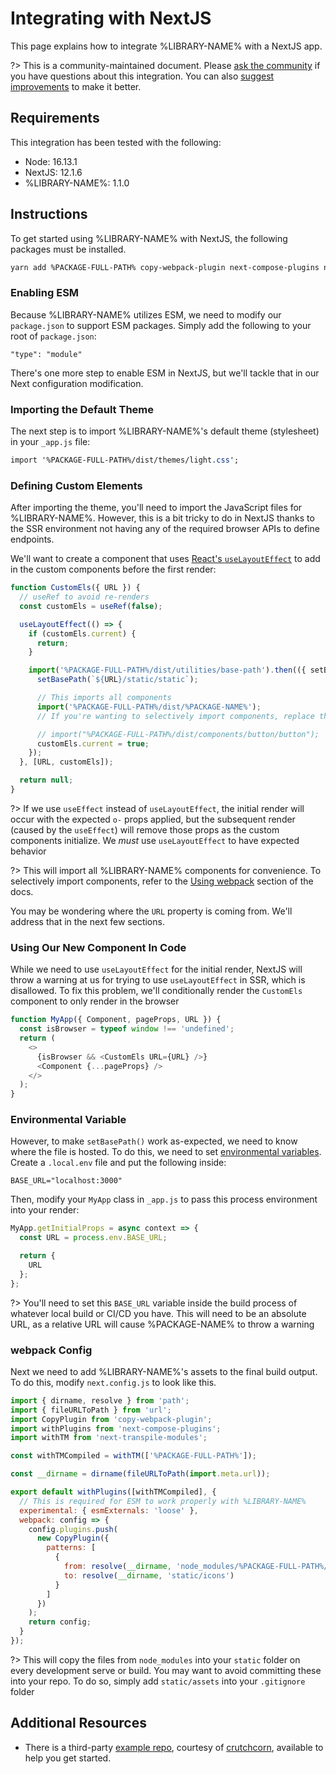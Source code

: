# Integrating with NextJS

This page explains how to integrate %LIBRARY-NAME% with a NextJS app.

?> This is a community-maintained document. Please [ask the community](/resources/community) if you have questions about this integration. You can also [suggest improvements](%REPO-URL%/blob/next/docs/tutorials/integrating-with-nextjs.md) to make it better.

## Requirements

This integration has been tested with the following:

- Node: 16.13.1
- NextJS: 12.1.6
- %LIBRARY-NAME%: 1.1.0

## Instructions

To get started using %LIBRARY-NAME% with NextJS, the following packages must be installed.

```bash
yarn add %PACKAGE-FULL-PATH% copy-webpack-plugin next-compose-plugins next-transpile-modules
```

### Enabling ESM

Because %LIBRARY-NAME% utilizes ESM, we need to modify our `package.json` to support ESM packages. Simply add the following to
your root of `package.json`:

```
"type": "module"
```

There's one more step to enable ESM in NextJS, but we'll tackle that in our Next configuration modification.

### Importing the Default Theme

The next step is to import %LIBRARY-NAME%'s default theme (stylesheet) in your `_app.js` file:

```css
import '%PACKAGE-FULL-PATH%/dist/themes/light.css';
```

### Defining Custom Elements

After importing the theme, you'll need to import the JavaScript files for %LIBRARY-NAME%. However, this is a bit tricky to do in NextJS thanks to the SSR environment not having any of the required browser APIs to define endpoints.

We'll want to create a component that uses [React's `useLayoutEffect`](https://reactjs.org/docs/hooks-reference.html#uselayouteffect) to add in the custom components before the first render:

```javascript
function CustomEls({ URL }) {
  // useRef to avoid re-renders
  const customEls = useRef(false);

  useLayoutEffect(() => {
    if (customEls.current) {
      return;
    }

    import('%PACKAGE-FULL-PATH%/dist/utilities/base-path').then(({ setBasePath }) => {
      setBasePath(`${URL}/static/static`);

      // This imports all components
      import('%PACKAGE-FULL-PATH%/dist/%PACKAGE-NAME%');
      // If you're wanting to selectively import components, replace this line with your own definitions

      // import("%PACKAGE-FULL-PATH%/dist/components/button/button");
      customEls.current = true;
    });
  }, [URL, customEls]);

  return null;
}
```

?> If we use `useEffect` instead of `useLayoutEffect`, the initial render will occur with the expected `o-` props applied, but the subsequent render (caused by the `useEffect`) will remove those props as the custom components initialize. We _must_ use `useLayoutEffect` to have expected behavior

?> This will import all %LIBRARY-NAME% components for convenience. To selectively import components, refer to the [Using webpack](/getting-started/installation?id=using-webpack) section of the docs.

You may be wondering where the `URL` property is coming from. We'll address that in the next few sections.

### Using Our New Component In Code

While we need to use `useLayoutEffect` for the initial render, NextJS will throw a warning at us for trying to use `useLayoutEffect` in SSR, which is disallowed. To fix this problem, we'll conditionally render the `CustomEls` component to only render in the browser

```javascript
function MyApp({ Component, pageProps, URL }) {
  const isBrowser = typeof window !== 'undefined';
  return (
    <>
      {isBrowser && <CustomEls URL={URL} />}
      <Component {...pageProps} />
    </>
  );
}
```

### Environmental Variable

However, to make `setBasePath()` work as-expected, we need to know where the file is hosted. To do this, we need to set [environmental variables](https://nextjs.org/docs/basic-features/environment-variables). Create a `.local.env` file and put the following inside:

```
BASE_URL="localhost:3000"
```

Then, modify your `MyApp` class in `_app.js` to pass this process environment into your render:

```javascript
MyApp.getInitialProps = async context => {
  const URL = process.env.BASE_URL;

  return {
    URL
  };
};
```

?> You'll need to set this `BASE_URL` variable inside the build process of whatever local build or CI/CD you have. This will need to be an absolute URL, as a relative URL will cause %PACKAGE-NAME% to throw a warning

### webpack Config

Next we need to add %LIBRARY-NAME%'s assets to the final build output. To do this, modify `next.config.js` to look like this.

```javascript
import { dirname, resolve } from 'path';
import { fileURLToPath } from 'url';
import CopyPlugin from 'copy-webpack-plugin';
import withPlugins from 'next-compose-plugins';
import withTM from 'next-transpile-modules';

const withTMCompiled = withTM(['%PACKAGE-FULL-PATH%']);

const __dirname = dirname(fileURLToPath(import.meta.url));

export default withPlugins([withTMCompiled], {
  // This is required for ESM to work properly with %LIBRARY-NAME%
  experimental: { esmExternals: 'loose' },
  webpack: config => {
    config.plugins.push(
      new CopyPlugin({
        patterns: [
          {
            from: resolve(__dirname, 'node_modules/%PACKAGE-FULL-PATH%/dist/assets/icons'),
            to: resolve(__dirname, 'static/icons')
          }
        ]
      })
    );
    return config;
  }
});
```

?> This will copy the files from `node_modules` into your `static` folder on every development serve or build. You may want to avoid committing these into your repo. To do so, simply add `static/assets` into your `.gitignore` folder

## Additional Resources

- There is a third-party [example repo](https://github.com/crutchcorn/nextjs-shoelace-example), courtesy of [crutchcorn](https://github.com/crutchcorn), available to help you get started.
